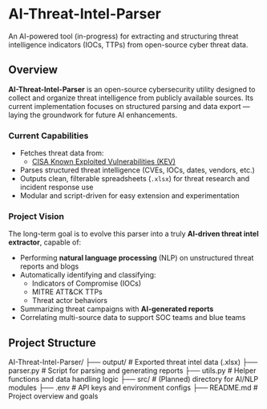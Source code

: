 # AI-Threat-Intel-Parser

An AI-powered tool (in-progress) for extracting and structuring threat intelligence indicators (IOCs, TTPs) from open-source cyber threat data.

## Overview

**AI-Threat-Intel-Parser** is an open-source cybersecurity utility designed to collect and organize threat intelligence from publicly available sources. Its current implementation focuses on structured parsing and data export — laying the groundwork for future AI enhancements.

### Current Capabilities

- Fetches threat data from:
  - [CISA Known Exploited Vulnerabilities (KEV)](https://www.cisa.gov/known-exploited-vulnerabilities-catalog)
- Parses structured threat intelligence (CVEs, IOCs, dates, vendors, etc.)
- Outputs clean, filterable spreadsheets (`.xlsx`) for threat research and incident response use
- Modular and script-driven for easy extension and experimentation

### Project Vision

The long-term goal is to evolve this parser into a truly **AI-driven threat intel extractor**, capable of:

- Performing **natural language processing** (NLP) on unstructured threat reports and blogs
- Automatically identifying and classifying:
  - Indicators of Compromise (IOCs)
  - MITRE ATT&CK TTPs
  - Threat actor behaviors
- Summarizing threat campaigns with **AI-generated reports**
- Correlating multi-source data to support SOC teams and blue teams

## Project Structure

AI-Threat-Intel-Parser/
├── output/ # Exported threat intel data (.xlsx)
├── parser.py # Script for parsing and generating reports
├── utils.py # Helper functions and data handling logic
├── src/ # (Planned) directory for AI/NLP modules
├── .env # API keys and environment configs
├── README.md # Project overview and goals

